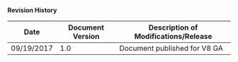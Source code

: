 ﻿ 

**Revision History**

  
| Date | Document Version | Description of Modifications/Release |
| --- | --- | --- |
| 09/19/2017 | 1.0 | Document published for V8 GA |
